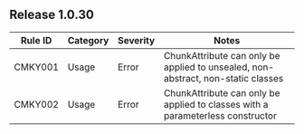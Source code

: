 ﻿## Release 1.0.30

Rule ID | Category | Severity | Notes
--------|----------|----------|--------------------
CMKY001	| Usage    | Error    | ChunkAttribute can only be applied to unsealed, non-abstract, non-static classes |
CMKY002	| Usage    | Error    | ChunkAttribute can only be applied to classes with a parameterless constructor |
